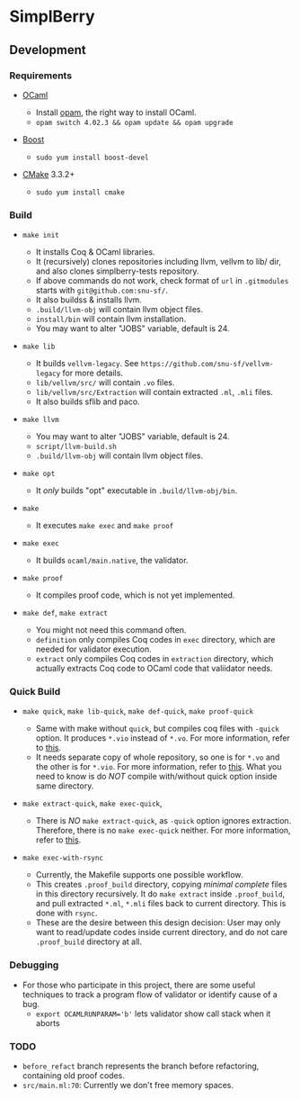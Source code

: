 # SimplBerry #

## Development ##

### Requirements ###

- [OCaml](http://ocaml.org/)
    + Install [opam](http://opam.ocamlpro.com/), the right way to install OCaml.
    + `opam switch 4.02.3 && opam update && opam upgrade`

- [Boost](http://www.boost.org/users/history/version_1_59_0.html)
    + `sudo yum install boost-devel`

- [CMake](https://cmake.org/) 3.3.2+
    + `sudo yum install cmake`

### Build ###

- `make init`
    + It installs Coq & OCaml libraries.
    + It (recursively) clones repositories including llvm, vellvm to lib/ dir, and also clones simplberry-tests repository.
    + If above commands do not work, check format of `url` in `.gitmodules` starts with `git@github.com:snu-sf/`.
    + It also buildss & installs llvm.
    + `.build/llvm-obj` will contain llvm object files.
    + `install/bin` will contain llvm installation.
    + You may want to alter "JOBS" variable, default is 24.

- `make lib`
    + It builds `vellvm-legacy`.  See `https://github.com/snu-sf/vellvm-legacy` for more details.
    + `lib/vellvm/src/` will contain `.vo` files.
    + `lib/vellvm/src/Extraction` will contain extracted `.ml`, `.mli` files.
    + It also builds sflib and paco.

- `make llvm`
    + You may want to alter "JOBS" variable, default is 24.
    + `script/llvm-build.sh`
    + `.build/llvm-obj` will contain llvm object files.

- `make opt`
    + It *only* builds "opt" executable in `.build/llvm-obj/bin`.

- `make`
    + It executes `make exec` and `make proof`

- `make exec`
    + It builds `ocaml/main.native`, the validator.

- `make proof`
    + It compiles proof code, which is not yet implemented.

- `make def`, `make extract`
    + You might not need this command often.
    + `definition` only compiles Coq codes in `exec` directory, which are needed for validator execution.
    + `extract` only compiles Coq codes in `extraction` directory, which actually extracts Coq code to OCaml code that valiidator needs.

### Quick Build ###

- `make quick`, `make lib-quick`, `make def-quick`, `make proof-quick`
    + Same with make without `quick`, but compiles coq files with `-quick` option. It produces `*.vio` instead of `*.vo`. For more information, refer to [this](https://coq.inria.fr/refman/Reference-Manual031.html).
    + It needs separate copy of whole repository, so one is for `*.vo` and the other is for `*.vio`. For more information, refer to [this](https://github.com/snu-sf/simplberry/pull/247). What you need to know is do *NOT* compile with/without quick option inside same directory.

- `make extract-quick`, `make exec-quick`,
    + There is *NO* `make extract-quick`, as `-quick` option ignores extraction. Therefore, there is no `make exec-quick` neither. For more information, refer to [this](https://github.com/snu-sf/simplberry/issues/236#issuecomment-235553528).

- `make exec-with-rsync`
    + Currently, the Makefile supports one possible workflow.
    + This creates `.proof_build` directory, copying *minimal complete* files in this directory recursively. It do `make extract` inside `.proof_build`, and pull extracted `*.ml`, `*.mli` files back to current directory. This is done with `rsync`.
    + These are the desire between this design decision: User may only want to read/update codes inside current directory, and do not care `.proof_build` directory at all.

### Debugging ###

- For those who participate in this project, there are some useful techniques to track a program flow of validator or identify cause of a bug.
    + `export OCAMLRUNPARAM='b'` lets validator show call stack when it aborts

### TODO ###

- `before_refact` branch represents the branch before refactoring, containing old proof codes.
- `src/main.ml:70`: Currently we don't free memory spaces.
